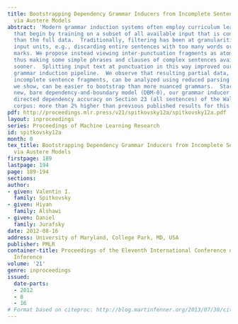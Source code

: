 ```yaml
---
title: Bootstrapping Dependency Grammar Inducers from Incomplete Sentence Fragments
  via Austere Models
abstract: 'Modern grammar induction systems often employ curriculum learning strategies
  that begin by training on a subset of all available input that is considered simpler
  than the full data.  Traditionally, filtering has been at granularities of whole
  input units, e.g., discarding entire sentences with too many words or punctuation
  marks. We propose instead viewing inter-punctuation fragments as atoms, initially,
  thus making some simple phrases and clauses of complex sentences available to training
  sooner.  Splitting input text at punctuation in this way improved our state-of-the-art
  grammar induction pipeline.  We observe that resulting partial data, i.e., mostly
  incomplete sentence fragments, can be analyzed using reduced parsing models which,
  we show, can be easier to bootstrap than more nuanced grammars.  Starting with a
  new, bare dependency-and-boundary model (DBM-0), our grammar inducer attained 61.2%
  directed dependency accuracy on Section 23 (all sentences) of the Wall Street Journal
  corpus: more than 2% higher than previous published results for this task.'
pdf: http://proceedings.mlr.press/v21/spitkovsky12a/spitkovsky12a.pdf
layout: inproceedings
series: Proceedings of Machine Learning Research
id: spitkovsky12a
month: 0
tex_title: Bootstrapping Dependency Grammar Inducers from Incomplete Sentence Fragments
  via Austere Models
firstpage: 189
lastpage: 194
page: 189-194
sections: 
author:
- given: Valentin I.
  family: Spitkovsky
- given: Hiyan
  family: Alshawi
- given: Daniel
  family: Jurafsky
date: 2012-08-16
address: University of Maryland, College Park, MD, USA
publisher: PMLR
container-title: Proceedings of the Eleventh International Conference on Grammatical
  Inference
volume: '21'
genre: inproceedings
issued:
  date-parts:
  - 2012
  - 8
  - 16
# Format based on citeproc: http://blog.martinfenner.org/2013/07/30/citeproc-yaml-for-bibliographies/
---
```

